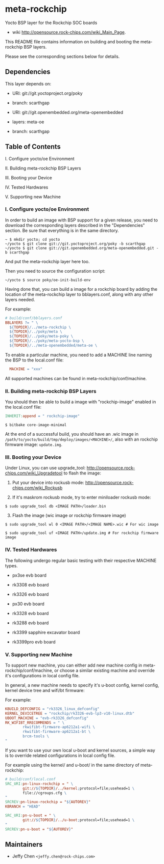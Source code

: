 # meta-rockchip

Yocto BSP layer for the Rockchip SOC boards
  - wiki <http://opensource.rock-chips.com/wiki_Main_Page>.

This README file contains information on building and booting the meta-rockchip BSP layers.

Please see the corresponding sections below for details.

## Dependencies

This layer depends on:

* URI: git://git.yoctoproject.org/poky
* branch: scarthgap

* URI: git://git.openembedded.org/meta-openembedded
* layers: meta-oe
* branch: scarthgap

## Table of Contents

I. Configure yocto/oe Environment

II. Building meta-rockchip BSP Layers

III. Booting your Device

IV. Tested Hardwares

V. Supporting new Machine

### I. Configure yocto/oe Environment

In order to build an image with BSP support for a given release, you need to download the corresponding layers described in the "Dependencies" section. Be sure that everything is in the same directory.

```shell
~ $ mkdir yocto; cd yocto
~/yocto $ git clone git://git.yoctoproject.org/poky -b scarthgap
~/yocto $ git clone git://git.openembedded.org/meta-openembedded.git -b scarthgap
```

And put the meta-rockchip layer here too.

Then you need to source the configuration script:

```shell
~/yocto $ source poky/oe-init-build-env
```

Having done that, you can build a image for a rockchip board by adding the location of the meta-rockchip layer to bblayers.conf, along with any other layers needed.

For example:

```makefile
# build/conf/bblayers.conf
BBLAYERS ?= " \
  ${TOPDIR}/../meta-rockchip \
  ${TOPDIR}/../poky/meta \
  ${TOPDIR}/../poky/meta-poky \
  ${TOPDIR}/../poky/meta-yocto-bsp \
  ${TOPDIR}/../meta-openembedded/meta-oe \
```

To enable a particular machine, you need to add a MACHINE line naming the BSP to the local.conf file:

```makefile
  MACHINE = "xxx"
```

All supported machines can be found in meta-rockchip/conf/machine.

### II. Building meta-rockchip BSP Layers

You should then be able to build a image with "rockchip-image" enabled in the local.conf file:

```makefile
INHERIT:append = " rockchip-image"
```

```shell
$ bitbake core-image-minimal
```

At the end of a successful build, you should have an .wic image in `/path/to/yocto/build/tmp/deploy/images/<MACHINE>/`, also with an rockchip firmware image: `update.img`.

### III. Booting your Device

Under Linux, you can use upgrade_tool: <http://opensource.rock-chips.com/wiki_Upgradetool> to flash the image:

1. Put your device into rockusb mode: <http://opensource.rock-chips.com/wiki_Rockusb>

2. If it's maskrom rockusb mode, try to enter miniloader rockusb mode:

```shell
$ sudo upgrade_tool db <IMAGE PATH>/loader.bin
```

3. Flash the image (wic image or rockchip firmware image)

```shell
$ sudo upgrade_tool wl 0 <IMAGE PATH>/<IMAGE NAME>.wic # For wic image
```

```shell
$ sudo upgrade_tool uf <IMAGE PATH>/update.img # For rockchip firmware image
```

### IV. Tested Hardwares

The following undergo regular basic testing with their respective MACHINE types.

* px3se evb board

* rk3308 evb board

* rk3326 evb board

* px30 evb board

* rk3328 evb board

* rk3288 evb board

* rk3399 sapphire excavator board

* rk3399pro evb board

### V. Supporting new Machine

To support new machine, you can either add new machine config in meta-rockchip/conf/machine, or choose a similar existing machine and override it's configurations in local config file.

In general, a new machine needs to specify it's u-boot config, kernel config, kernel device tree and wifi/bt firmware:

For example:

```makefile
KBUILD_DEFCONFIG = "rk3326_linux_defconfig"
KERNEL_DEVICETREE = "rockchip/rk3326-evb-lp3-v10-linux.dtb"
UBOOT_MACHINE = "evb-rk3326_defconfig"
RK_WIFIBT_RRECOMMENDS = " \
        rkwifibt-firmware-ap6212a1-wifi \
        rkwifibt-firmware-ap6212a1-bt \
        brcm-tools \
"
```

If you want to use your own local u-boot and kernel sources, a simple way is to override related configurations in local config file.

For example using the kernel/ and u-boot/ in the same directory of meta-rockchip:

```makefile
# build/conf/local.conf
SRC_URI:pn-linux-rockchip = " \
        git://${TOPDIR}/../kernel;protocol=file;usehead=1 \
        file://cgroups.cfg \
"
SRCREV:pn-linux-rockchip = "${AUTOREV}"
KBRANCH = "HEAD"

SRC_URI:pn-u-boot = " \
        git://${TOPDIR}/../u-boot;protocol=file;usehead=1 \
"
SRCREV:pn-u-boot = "${AUTOREV}"
```

## Maintainers

* Jeffy Chen `<jeffy.chen@rock-chips.com>`
